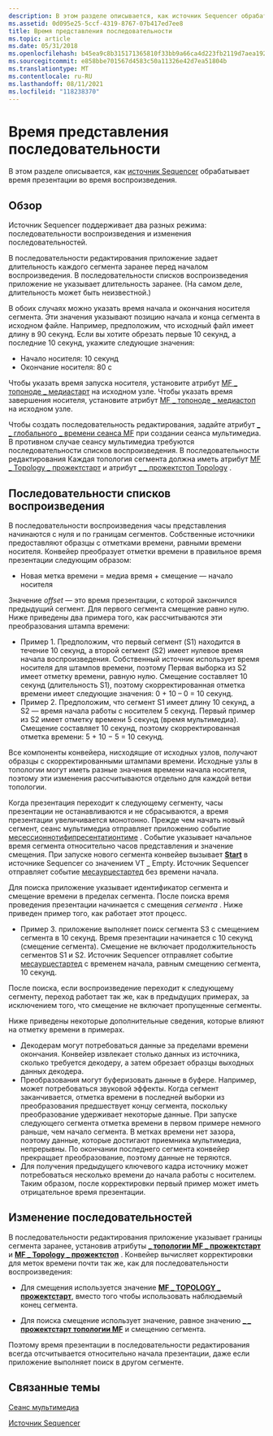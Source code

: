```yaml
---
description: В этом разделе описывается, как источник Sequencer обрабатывает время презентации во время воспроизведения.
ms.assetid: 0d095e25-5ccf-4319-8767-07b417ed7ee8
title: Время представления последовательности
ms.topic: article
ms.date: 05/31/2018
ms.openlocfilehash: b45ea9c8b315171365810f33bb9a66ca4d223fb2119d7aea19288c3ebdd93ac5
ms.sourcegitcommit: e858bbe701567d4583c50a11326e42d7ea51804b
ms.translationtype: MT
ms.contentlocale: ru-RU
ms.lasthandoff: 08/11/2021
ms.locfileid: "118238370"
---
```

# <a name="sequence-presentation-times"></a>Время представления последовательности

В этом разделе описывается, как [источник Sequencer](sequencer-source.md) обрабатывает время презентации во время воспроизведения.

## <a name="overview"></a>Обзор

Источник Sequencer поддерживает два разных режима: последовательности воспроизведения и изменения последовательностей.

В последовательности редактирования приложение задает длительность каждого сегмента заранее перед началом воспроизведения. В последовательности списков воспроизведения приложение не указывает длительность заранее. (На самом деле, длительность может быть неизвестной.)

В обоих случаях можно указать время начала и окончания носителя сегмента. Эти значения указывают позицию начала и конца сегмента в исходном файле. Например, предположим, что исходный файл имеет длину в 90 секунд. Если вы хотите обрезать первые 10 секунд, а последние 10 секунд, укажите следующие значения:

-   Начало носителя: 10 секунд
-   Окончание носителя: 80 с

Чтобы указать время запуска носителя, установите атрибут [MF \_ топоноде \_ медиастарт](mf-toponode-mediastart-attribute.md) на исходном узле. Чтобы указать время завершения носителя, установите атрибут [MF \_ топоноде \_ медиастоп](mf-toponode-mediastop-attribute.md) на исходном узле.

Чтобы создать последовательность редактирования, задайте атрибут [ \_ \_ глобального \_ времени сеанса MF](mf-session-global-time-attribute.md) при создании сеанса мультимедиа. В противном случае сеансу мультимедиа требуются последовательности списков воспроизведения. В последовательности редактирования Каждая топология сегмента должна иметь атрибут [MF \_ Topology \_ прожектстарт](mf-topology-projectstart-attribute.md) и атрибут [ \_ \_ прожектстоп Topology](mf-topology-projectstop-attribute.md) .

## <a name="playlist-sequences"></a>Последовательности списков воспроизведения

В последовательности воспроизведения часы представления начинаются с нуля и по границам сегментов. Собственные источники предоставляют образцы с отметками времени, равными времени носителя. Конвейер преобразует отметки времени в правильное время презентации следующим образом:

-   Новая метка времени = медиа время + смещение — начало носителя

Значение *offset* — это время презентации, с которой закончился предыдущий сегмент. Для первого сегмента смещение равно нулю. Ниже приведены два примера того, как рассчитываются эти преобразования штампа времени:

-   Пример 1. Предположим, что первый сегмент (S1) находится в течение 10 секунд, а второй сегмент (S2) имеет нулевое время начала воспроизведения. Собственный источник использует время носителя для штампов времени, поэтому Первая выборка из S2 имеет отметку времени, равную нулю. Смещение составляет 10 секунд (длительность S1), поэтому скорректированная отметка времени имеет следующие значения: 0 + 10 – 0 = 10 секунд.
-   Пример 2. Предположим, что сегмент S1 имеет длину 10 секунд, а S2 — время начала работы с носителем 5 секунд. Первый пример из S2 имеет отметку времени 5 секунд (время мультимедиа). Смещение составляет 10 секунд, поэтому скорректированная отметка времени: 5 + 10 − 5 = 10 секунд.

Все компоненты конвейера, нисходящие от исходных узлов, получают образцы с скорректированными штампами времени. Исходные узлы в топологии могут иметь разные значения времени начала носителя, поэтому эти изменения рассчитываются отдельно для каждой ветви топологии.

Когда презентация переходит к следующему сегменту, часы презентации не останавливаются и не сбрасываются, а время презентации увеличивается монотонно. Прежде чем начать новый сегмент, сеанс мультимедиа отправляет приложению событие [месессионнотифипресентатионтиме](mesessionnotifypresentationtime.md) . Событие указывает начальное время сегмента относительно часов представления и значение смещения. При запуске нового сегмента конвейер вызывает [**Start**](/windows/desktop/api/mfidl/nf-mfidl-imfmediasource-start) в источнике Sequencer со значением VT \_ Empty. Источник Sequencer отправляет событие [месаурцестартед](mesourcestarted.md) без времени начала.

Для поиска приложение указывает идентификатор сегмента и смещение времени в пределах сегмента. После поиска время проведения презентации начинается с смещения *сегмента* . Ниже приведен пример того, как работает этот процесс.

-   Пример 3. приложение выполняет поиск сегмента S3 с смещением сегмента в 10 секунд. Время презентации начинается с 10 секунд (смещение сегмента). Смещение не включает продолжительность сегментов S1 и S2. Источник Sequencer отправляет событие [месаурцестартед](mesourcestarted.md) с временем начала, равным смещению сегмента, 10 секунд.

После поиска, если воспроизведение переходит к следующему сегменту, переход работает так же, как в предыдущих примерах, за исключением того, что смещение не включает пропущенные сегменты.

Ниже приведены некоторые дополнительные сведения, которые влияют на отметку времени в примерах.

-   Декодерам могут потребоваться данные за пределами времени окончания. Конвейер извлекает столько данных из источника, сколько требуется декодеру, а затем обрезает образцы выходных данных декодера.
-   Преобразования могут буферизовать данные в буфере. Например, может потребоваться звуковой эффекты. Когда сегмент заканчивается, отметка времени в последней выборки из преобразования предшествует концу сегмента, поскольку преобразование удерживает некоторые данные. При запуске следующего сегмента отметка времени в первом примере немного раньше, чем начало сегмента. В метках времени нет зазора, поэтому данные, которые достигают приемника мультимедиа, непрерывны. По окончании последнего сегмента конвейер прекращает преобразование, поэтому данные не теряются.
-   Для получения предыдущего ключевого кадра источнику может потребоваться несколько времени до начала работы с носителем. Таким образом, после корректировки первый пример может иметь отрицательное время презентации.

## <a name="editing-sequences"></a>Изменение последовательностей

В последовательности редактирования приложение указывает границы сегмента заранее, установив атрибуты [**\_ топологии MF \_ прожектстарт**](mf-topology-projectstart-attribute.md) и [**MF \_ Topology \_ прожектстоп**](mf-topology-projectstop-attribute.md) . Конвейер вычисляет корректировки для меток времени почти так же, как для последовательности воспроизведения:

-   Для смещения используется значение [**MF \_ TOPOLOGY \_ прожектстарт**](mf-topology-projectstart-attribute.md), вместо того чтобы использовать наблюдаемый конец сегмента.

-   Для поиска смещение использует значение, равное значению [**\_ \_ прожектстарт топологии MF**](mf-topology-projectstart-attribute.md) и смещению сегмента.

Поэтому время презентации в последовательности редактирования всегда отсчитывается относительно начала презентации, даже если приложение выполняет поиск в другом сегменте.

## <a name="related-topics"></a>Связанные темы

<dl> <dt>

[Сеанс мультимедиа](media-session.md)
</dt> <dt>

[Источник Sequencer](sequencer-source.md)
</dt> </dl>

 

 



